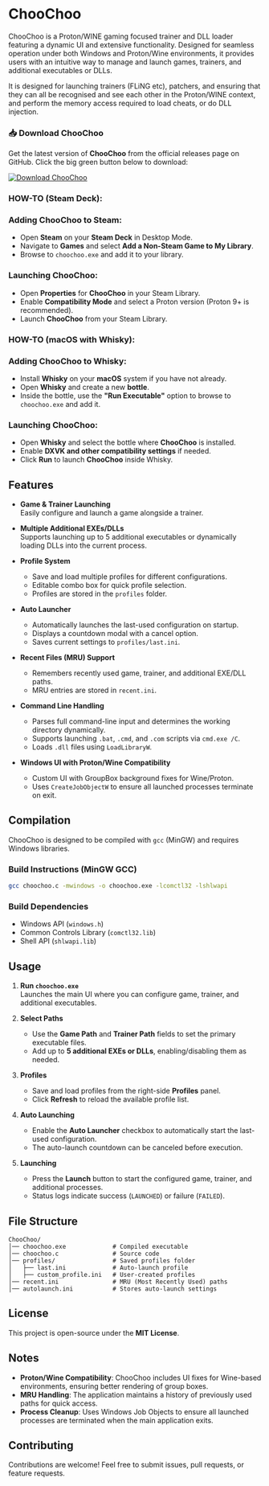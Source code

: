 # ChooChoo

ChooChoo is a Proton/WINE gaming focused trainer and DLL loader featuring a dynamic UI and extensive functionality. Designed for seamless operation under both Windows and Proton/Wine environments, it provides users with an intuitive way to manage and launch games, trainers, and additional executables or DLLs.

It is designed for launching trainers (FLiNG etc), patchers, and ensuring that they can all be recognised and see each other in the Proton/WINE context, and perform the memory access required to load cheats, or do DLL injection.

### 📥 Download ChooChoo

Get the latest version of **ChooChoo** from the official releases page on GitHub. Click the big green button below to download:

[![Download ChooChoo](https://img.shields.io/badge/Download-ChooChoo-success?style=for-the-badge&logo=github)](https://github.com/wowitsjack/choochoo-loader/releases)


### HOW-TO (Steam Deck):

### Adding ChooChoo to Steam:

- Open **Steam** on your **Steam Deck** in Desktop Mode.  
- Navigate to **Games** and select **Add a Non-Steam Game to My Library**.  
- Browse to `choochoo.exe` and add it to your library.  

### Launching ChooChoo:

- Open **Properties** for **ChooChoo** in your Steam Library.  
- Enable **Compatibility Mode** and select a Proton version (Proton 9+ is recommended).  
- Launch **ChooChoo** from your Steam Library.

  

### HOW-TO (macOS with Whisky):

### Adding ChooChoo to Whisky:

- Install **Whisky** on your **macOS** system if you have not already.  
- Open **Whisky** and create a new **bottle**.  
- Inside the bottle, use the **"Run Executable"** option to browse to `choochoo.exe` and add it.  

### Launching ChooChoo:

- Open **Whisky** and select the bottle where **ChooChoo** is installed.  
- Enable **DXVK and other compatibility settings** if needed.  
- Click **Run** to launch **ChooChoo** inside Whisky.  



## Features

- **Game & Trainer Launching**  
  Easily configure and launch a game alongside a trainer.

- **Multiple Additional EXEs/DLLs**  
  Supports launching up to 5 additional executables or dynamically loading DLLs into the current process.

- **Profile System**  
  - Save and load multiple profiles for different configurations.
  - Editable combo box for quick profile selection.
  - Profiles are stored in the `profiles` folder.

- **Auto Launcher**  
  - Automatically launches the last-used configuration on startup.
  - Displays a countdown modal with a cancel option.
  - Saves current settings to `profiles/last.ini`.

- **Recent Files (MRU) Support**  
  - Remembers recently used game, trainer, and additional EXE/DLL paths.
  - MRU entries are stored in `recent.ini`.

- **Command Line Handling**  
  - Parses full command-line input and determines the working directory dynamically.
  - Supports launching `.bat`, `.cmd`, and `.com` scripts via `cmd.exe /C`.
  - Loads `.dll` files using `LoadLibraryW`.

- **Windows UI with Proton/Wine Compatibility**  
  - Custom UI with GroupBox background fixes for Wine/Proton.
  - Uses `CreateJobObjectW` to ensure all launched processes terminate on exit.

## Compilation

ChooChoo is designed to be compiled with `gcc` (MinGW) and requires Windows libraries.

### **Build Instructions (MinGW GCC)**

```sh
gcc choochoo.c -mwindows -o choochoo.exe -lcomctl32 -lshlwapi
```

### **Build Dependencies**
- Windows API (`windows.h`)
- Common Controls Library (`comctl32.lib`)
- Shell API (`shlwapi.lib`)

## Usage

1. **Run `choochoo.exe`**  
   Launches the main UI where you can configure game, trainer, and additional executables.

2. **Select Paths**  
   - Use the **Game Path** and **Trainer Path** fields to set the primary executable files.
   - Add up to **5 additional EXEs or DLLs**, enabling/disabling them as needed.

3. **Profiles**  
   - Save and load profiles from the right-side **Profiles** panel.
   - Click **Refresh** to reload the available profile list.

4. **Auto Launching**  
   - Enable the **Auto Launcher** checkbox to automatically start the last-used configuration.
   - The auto-launch countdown can be canceled before execution.

5. **Launching**  
   - Press the **Launch** button to start the configured game, trainer, and additional processes.
   - Status logs indicate success (`LAUNCHED`) or failure (`FAILED`).

## File Structure

```
ChooChoo/
│── choochoo.exe             # Compiled executable
│── choochoo.c               # Source code
│── profiles/                # Saved profiles folder
│   ├── last.ini             # Auto-launch profile
│   ├── custom_profile.ini   # User-created profiles
│── recent.ini               # MRU (Most Recently Used) paths
│── autolaunch.ini           # Stores auto-launch settings
```

## License

This project is open-source under the **MIT License**.

## Notes

- **Proton/Wine Compatibility**: ChooChoo includes UI fixes for Wine-based environments, ensuring better rendering of group boxes.
- **MRU Handling**: The application maintains a history of previously used paths for quick access.
- **Process Cleanup**: Uses Windows Job Objects to ensure all launched processes are terminated when the main application exits.

## Contributing

Contributions are welcome! Feel free to submit issues, pull requests, or feature requests.

